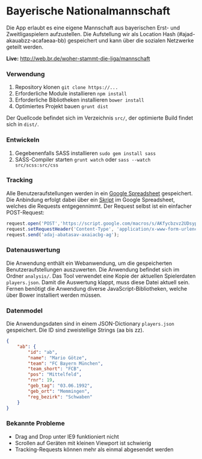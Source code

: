 # Bayerische Nationalmannschaft
Die App erlaubt es eine eigene Mannschaft aus bayerischen Erst- und Zweitligaspielern aufzustellen. Die Aufstellung wir als Location Hash (#ajad-akauabzz-acafaeaa-bb) gespeichert und kann über die sozialen Netzwerke geteilt werden.

**Live:** http://web.br.de/woher-stammt-die-liga/mannschaft

### Verwendung
1. Repository klonen `git clone https://...`
2. Erforderliche Module installieren `npm install`
3. Erforderliche Bibliotheken installieren `bower install`
4. Optimiertes Projekt bauen `grunt dist`

Der Quellcode befindet sich im Verzeichnis `src/`, der optimierte Build findet sich in `dist/`.

### Entwickeln
1. Gegebenenfalls SASS installieren `sudo gem install sass`
2. SASS-Compiler starten `grunt watch` oder `sass --watch src/scss:src/css`

### Tracking
Alle Benutzeraufstellungen werden in ein [Google Spreadsheet](https://docs.google.com/spreadsheets/d/1Flk6E-hy1aHmIno3nkp9n8f2eFBYu4E4Q1tRKCNBheI/) gespeichert. Die Anbindung erfolgt dabei über ein [Skript](https://mashe.hawksey.info/2014/07/google-sheets-as-a-database-insert-with-apps-script-using-postget-methods-with-ajax-example/) im Google Spreadsheet, welches die Requests entgegennimmt. Der Request selbst ist ein einfacher POST-Request:

```javascript
request.open('POST','https://script.google.com/macros/s/AKfycbzvz2UDsyp6Iy7YMMVbbnUSKwfCsmrabnVBPlGscrz1STIfGEgE/exec', true);
request.setRequestHeader('Content-Type', 'application/x-www-form-urlencoded; charset=UTF-8');
request.send('adaj-abatasav-axaiacbg-ag');
```
### Datenauswertung
Die Anwendung enthält ein Webanwendung, um die gespeicherten Benutzeraufstellungen auszuwerten. Die Anwendung befindet sich im Ordner `analysis/`. Das Tool verwendet eine Kopie der aktuellen Spielerdaten `players.json`. Damit die Auswertung klappt, muss diese Datei aktuell sein. Fernen benötigt die Anwendung diverse JavaScript-Bibliotheken, welche über Bower installiert werden müssen. 

### Datenmodel
Die Anwendungsdaten sind in einem JSON-Dictionary `players.json` gespeichert. Die ID sind zweistellige Strings (aa bis zz). 

```json
{
    "ab": {
    	"id": "ab",
        "name": "Mario Götze",
        "team": "FC Bayern München",
        "team_short": "FCB",
        "pos": "Mittelfeld",
        "rnr": 19,
        "geb_tag": "03.06.1992",
        "geb_ort": "Memmingen",
        "reg_bezirk": "Schwaben"
    }
}
```

### Bekannte Probleme
- Drag and Drop unter IE9 funktioniert nicht
- Scrollen auf Geräten mit kleinen Viewport ist schwierig
- Tracking-Requests können mehr als einmal abgesendet werden
